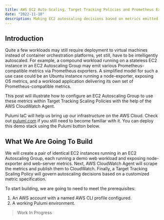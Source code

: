 ```yaml
---
title: AWS EC2 Auto Scaling, Target Tracking Policies and Prometheus Exporters
date: "2022-11-10"
description: Making EC2 autoscaling decisions based on metrics emitted by various Prometheus exporters.
---
```

## Introduction

Quite a few workloads may still require deployment to virtual machines instead of container orchestration platforms, yet still, have to be intelligently autoscaled. For example, a compound workload running on a stateless EC2 instance in an EC2 Autoscaling Group may emit various Prometheus-compatible metrics via Prometheus exporters. A simplified model for such a use case could be an Ubuntu instance running a node-exporter, exposing OS metrics, and a workload application delivering its own set of Prometheus-compatible metrics.

This post will illustrate how to configure an EC2 Autoscaling Group to use these metrics within Target Tracking Scaling Policies with the help of the AWS CloudWatch Agent.

Pulumi IaC will help us bring up our infrastructure on the AWS Cloud. Check out [pulumi.com](https://pulumi.com) if you still need to become familiar with it. You can deploy this demo stack using the Pulumi button below.

## What We Are Going To Build

We will create a pair of identical EC2 instances running in an EC2 Autoscaling Group, each running a demo web workload and exposing node-exporter and web-server metrics. Next, AWS CloudWatch Agent will scrape the metrics and publish them to CloudWatch. Finally, a Target Tracking Scaling Policy will govern autoscaling decisions based on a customized metric specification.

To start building, we are going to need to meet the prerequisites:
1. An AWS account with a named AWS CLI profile configured.
2. A working Pulumi environment.

> Work In Progress